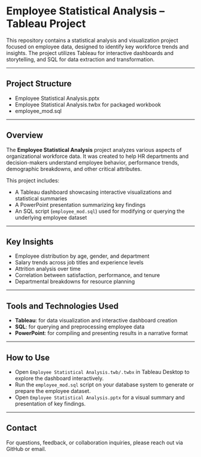 # Employee Statistical Analysis – Tableau Project

This repository contains a statistical analysis and visualization project focused on employee data, designed to identify key workforce trends and insights. The project utilizes Tableau for interactive dashboards and storytelling, and SQL for data extraction and transformation.

---

## Project Structure

- Employee Statistical Analysis.pptx
- Employee Statistical Analysis.twbx for packaged workbook
- employee_mod.sql

---

## Overview

The **Employee Statistical Analysis** project analyzes various aspects of organizational workforce data. It was created to help HR departments and decision-makers understand employee behavior, performance trends, demographic breakdowns, and other critical attributes.

This project includes:
- A Tableau dashboard showcasing interactive visualizations and statistical summaries
- A PowerPoint presentation summarizing key findings
- An SQL script (`employee_mod.sql`) used for modifying or querying the underlying employee dataset

---

## Key Insights

- Employee distribution by age, gender, and department
- Salary trends across job titles and experience levels
- Attrition analysis over time
- Correlation between satisfaction, performance, and tenure
- Departmental breakdowns for resource planning

---

## Tools and Technologies Used

- **Tableau**: for data visualization and interactive dashboard creation
- **SQL**: for querying and preprocessing employee data
- **PowerPoint**: for compiling and presenting results in a narrative format

---

## How to Use

- Open `Employee Statistical Analysis.twb/.twbx` in Tableau Desktop to explore the dashboard interactively.
- Run the `employee_mod.sql` script on your database system to generate or prepare the employee dataset.
- Open `Employee Statistical Analysis.pptx` for a visual summary and presentation of key findings.

---

## Contact

For questions, feedback, or collaboration inquiries, please reach out via GitHub or email.
